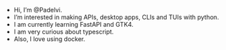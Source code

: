 - Hi, I’m @Padelvi.
- I’m interested in making APIs, desktop apps, CLIs and TUIs with python.
- I am currently learning FastAPI and GTK4.
- I am very curious about typescript.
- Also, I love using docker.
